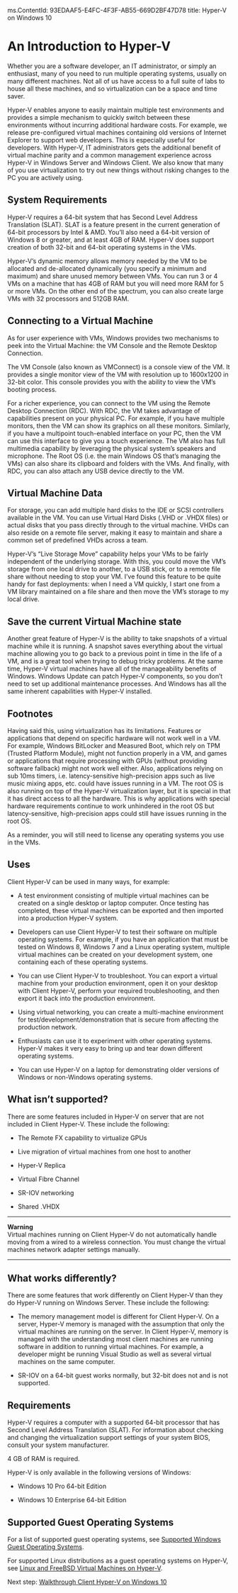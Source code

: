 ms.ContentId: 93EDAAF5-E4FC-4F3F-AB55-669D2BF47D78 
title: Hyper-V on Windows 10

# An Introduction to Hyper-V

 Whether you are a software developer, an IT administrator, or simply an enthusiast, many of you need to run multiple operating systems, usually on many different machines. Not all of us have access to a full suite of labs to house all these machines, and so virtualization can be a space and time saver.
 
 Hyper-V enables anyone to easily maintain multiple test environments and provides a simple mechanism to quickly switch between these environments without incurring additional hardware costs. For example, we release pre-configured virtual machines containing old versions of Internet Explorer to support web developers.  This is especially useful for developers.  With Hyper-V, IT administrators gets the additional benefit of virtual machine parity and a common management experience across Hyper-V in Windows Server and Windows Client. We also know that many of you use virtualization to try out new things without risking changes to the PC you are actively using.

## System Requirements

Hyper-V requires a 64-bit system that has Second Level Address Translation (SLAT). SLAT is a feature present in the current generation of 64-bit processors by Intel & AMD. You’ll also need a 64-bit version of Windows 8 or greater, and at least 4GB of RAM. Hyper-V does support creation of both 32-bit and 64-bit operating systems in the VMs.

Hyper-V’s dynamic memory allows memory needed by the VM to be allocated and de-allocated dynamically (you specify a minimum and maximum) and share unused memory between VMs. You can run 3 or 4 VMs on a machine that has 4GB of RAM but you will need more RAM for 5 or more VMs. On the other end of the spectrum, you can also create large VMs with 32 processors and 512GB RAM.

## Connecting to a Virtual Machine

As for user experience with VMs, Windows provides two mechanisms to peek into the Virtual Machine: the VM Console and the Remote Desktop Connection.

The VM Console (also known as VMConnect) is a console view of the VM. It provides a single monitor view of the VM with resolution up to 1600x1200 in 32-bit color. This console provides you with the ability to view the VM’s booting process.

For a richer experience, you can connect to the VM using the Remote Desktop Connection (RDC). With RDC, the VM takes advantage of capabilities present on your physical PC. For example, if you have multiple monitors, then the VM can show its graphics on all these monitors. Similarly, if you have a multipoint touch-enabled interface on your PC, then the VM can use this interface to give you a touch experience. The VM also has full multimedia capability by leveraging the physical system’s speakers and microphone. The Root OS (i.e. the main Windows OS that’s managing the VMs) can also share its clipboard and folders with the VMs. And finally, with RDC, you can also attach any USB device directly to the VM.

## Virtual Machine Data
For storage, you can add multiple hard disks to the IDE or SCSI controllers available in the VM. You can use Virtual Hard Disks (.VHD or .VHDX files) or actual disks that you pass directly through to the virtual machine. VHDs can also reside on a remote file server, making it easy to maintain and share a common set of predefined VHDs across a team.

Hyper-V’s “Live Storage Move” capability helps your VMs to be fairly independent of the underlying storage. With this, you could move the VM’s storage from one local drive to another, to a USB stick, or to a remote file share without needing to stop your VM. I’ve found this feature to be quite handy for fast deployments: when I need a VM quickly, I start one from a VM library maintained on a file share and then move the VM’s storage to my local drive.

## Save the current Virtual Machine state
Another great feature of Hyper-V is the ability to take snapshots of a virtual machine while it is running. A snapshot saves everything about the virtual machine allowing you to go back to a previous point in time in the life of a VM, and is a great tool when trying to debug tricky problems. At the same time, Hyper-V virtual machines have all of the manageability benefits of Windows. Windows Update can patch Hyper-V components, so you don’t need to set up additional maintenance processes. And Windows has all the same inherent capabilities with Hyper-V installed.

## Footnotes
Having said this, using virtualization has its limitations. Features or applications that depend on specific hardware will not work well in a VM. For example, Windows BitLocker and Measured Boot, which rely on TPM (Trusted Platform Module), might not function properly in a VM, and games or applications that require processing with GPUs (without providing software fallback) might not work well either. Also, applications relying on sub 10ms timers, i.e. latency-sensitive high-precision apps such as live music mixing apps, etc. could have issues running in a VM. The root OS is also running on top of the Hyper-V virtualization layer, but it is special in that it has direct access to all the hardware. This is why applications with special hardware requirements continue to work unhindered in the root OS but latency-sensitive, high-precision apps could still have issues running in the root OS.

As a reminder, you will still need to license any operating systems you use in the VMs.

## Uses ##
Client Hyper-V can be used in many ways, for example:

- A test environment consisting of multiple virtual machines can be created on a single desktop or laptop computer. Once testing has completed, these virtual machines can be exported and then imported into a production Hyper-V system.

- Developers can use Client Hyper-V to test their software on multiple operating systems. For example, if you have an application that must be tested on Windows 8, Windows 7 and a Linux operating system, multiple virtual machines can be created on your development system, one containing each of these operating systems.

- You can use Client Hyper-V to troubleshoot. You can export a virtual machine from your production environment, open it on your desktop with Client Hyper-V, perform your required troubleshooting, and then export it back into the production environment. 

- Using virtual networking, you can create a multi-machine environment for test/development/demonstration that is secure from affecting the production network.

- Enthusiasts can use it to experiment with other operating systems. Hyper-V makes it very easy to bring up and tear down different operating systems.

- You can use Hyper-V on a laptop for demonstrating older versions of Windows or non-Windows operating systems. 


## What isn’t supported? ##
There are some features included in Hyper-V on server that are not included in Client Hyper-V. These include the following:

- The Remote FX capability to virtualize GPUs 

- Live migration of virtual machines from one host to another

- Hyper-V Replica

- Virtual Fibre Channel

- SR-IOV networking

- Shared .VHDX

-----
**Warning**  
Virtual machines running on Client Hyper-V do not automatically handle moving from a wired to a wireless connection. You must change the virtual machines network adapter settings manually.
 
------

## What works differently? ##
There are some features that work differently on Client Hyper-V than they do Hyper-V running on Windows Server. These include the following:

- The memory management model is different for Client Hyper-V. On a server, Hyper-V memory is managed with the assumption that only the virtual machines are running on the server. In Client Hyper-V, memory is managed with the understanding most client machines are running software in addition to running virtual machines. For example, a developer might be running Visual Studio as well as several virtual machines on the same computer.

- SR-IOV on a 64-bit guest works normally, but 32-bit does not and is not supported.


## Requirements ## 
Hyper-V requires a computer with a supported 64-bit processor that has Second Level Address Translation (SLAT). For information about checking and changing the virtualization support settings of your system BIOS, consult your system manufacturer.

4 GB of RAM is required. 

Hyper-V is only available in the following versions of Windows:

- Windows 10 Pro 64-bit Edition

- Windows 10 Enterprise 64-bit Edition


## Supported Guest Operating Systems ##
For a list of supported guest operating systems, see [Supported Windows Guest Operating Systems](supported_guest_os.md). 

For supported Linux distributions as a guest operating systems on Hyper-V, see [Linux and FreeBSD Virtual Machines on Hyper-V](https://technet.microsoft.com/library/dn531030.aspx).


Next step: [Walkthrough Client Hyper-V on Windows 10](..\quick_start\walkthrough.md) 

